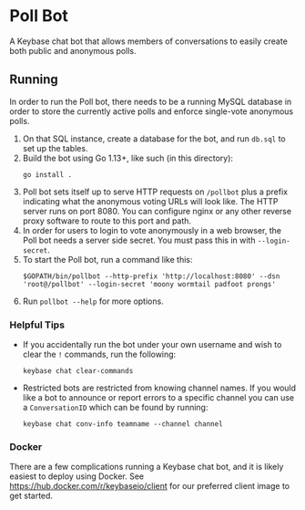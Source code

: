 # Poll Bot

A Keybase chat bot that allows members of conversations to easily create both public and anonymous polls.

## Running

In order to run the Poll bot, there needs to be a running MySQL database in order to store the currently active polls and enforce single-vote anonymous polls.

1. On that SQL instance, create a database for the bot, and run `db.sql` to set up the tables.
2. Build the bot using Go 1.13+, like such (in this directory):
   ```
   go install .
   ```
3. Poll bot sets itself up to serve HTTP requests on `/pollbot` plus a prefix indicating what the anonymous voting URLs will look like. The HTTP server runs on port 8080. You can configure nginx or any other reverse proxy software to route to this port and path.
4. In order for users to login to vote anonymously in a web browser, the Poll bot needs a server side secret. You must pass this in with `--login-secret`.
5. To start the Poll bot, run a command like this:
   ```
   $GOPATH/bin/pollbot --http-prefix 'http://localhost:8080' --dsn 'root@/pollbot' --login-secret 'moony wormtail padfoot prongs'
   ```
6. Run `pollbot --help` for more options.

### Helpful Tips

- If you accidentally run the bot under your own username and wish to clear the `!` commands, run the following:
  ```
  keybase chat clear-commands
  ```
- Restricted bots are restricted from knowing channel names. If you would like
  a bot to announce or report errors to a specific channel you can use a
  `ConversationID` which can be found by running:
  ```
  keybase chat conv-info teamname --channel channel
  ```

### Docker

There are a few complications running a Keybase chat bot, and it is likely easiest to deploy using Docker. See https://hub.docker.com/r/keybaseio/client for our preferred client image to get started.
